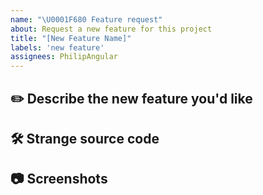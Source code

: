 ```yaml
---
name: "\U0001F680 Feature request"
about: Request a new feature for this project
title: "[New Feature Name]"
labels: 'new feature'
assignees: PhilipAngular
---
```


## ✏️ **Describe the new feature you'd like**
<!--- A clear and concise description of what the new feature is and what it does. -->

## 🛠️ **Strange source code**
<!--- Not mandatory, however, if you know how and where to implement the new feature that you want, please put the source code with comments in this part. -->

## 📷 **Screenshots**
<!--- If applicable, add screenshots to help explain what and where should it does or executed.

**_Image example:_**

Image | Image description
:---: | ---
![ImageExample](https://user-images.githubusercontent.com/16709062/94298517-ab94d580-ff3c-11ea-9d0c-21ae4e8a8bef.png) | In this image, it is possible to understand better what I am talking about. -->
